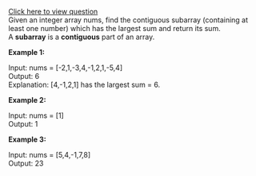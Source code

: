 [Click here to view question](https://leetcode.com/problems/maximum-subarray/)
<br/>
Given an integer array nums, find the contiguous subarray (containing at least one number) which has the largest sum and return its sum.
<br/>
A **subarray** is a **contiguous** part of an array.

**Example 1:**

Input: nums = [-2,1,-3,4,-1,2,1,-5,4]<br/>
Output: 6<br/>
Explanation: [4,-1,2,1] has the largest sum = 6.<br/>


**Example 2:**

Input: nums = [1]<br/>
Output: 1

**Example 3:**

Input: nums = [5,4,-1,7,8]<br/>
Output: 23